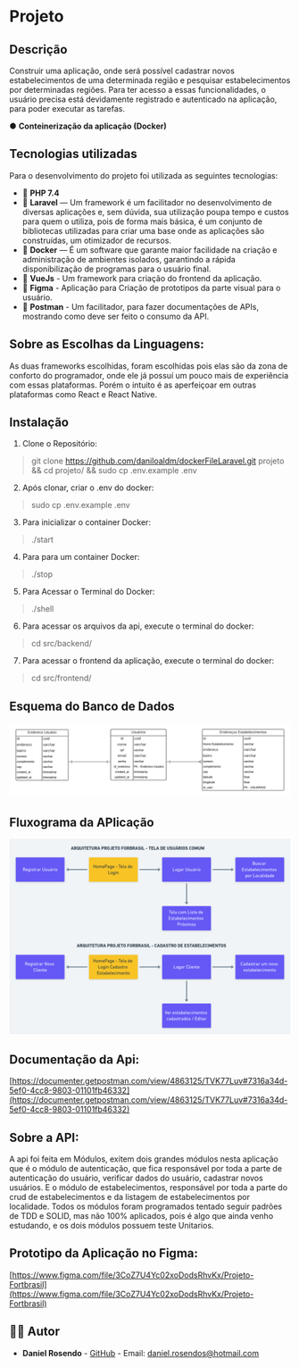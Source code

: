 # Projeto
## Descrição
Construir uma aplicação, onde será possível cadastrar novos estabelecimentos
de uma determinada região e pesquisar estabelecimentos por determinadas regiões.
Para ter acesso a essas funcionalidades, o usuário precisa está devidamente 
registrado e autenticado na aplicação, para poder executar as tarefas.

● **Conteinerização da aplicação (Docker)**

## Tecnologias utilizadas

Para o desenvolvimento do projeto foi utilizada as seguintes tecnologias:

- :elephant: **PHP 7.4** 
- :small_red_triangle_down:  **Laravel** — Um framework é um facilitador no desenvolvimento de diversas aplicações e, sem dúvida, sua utilização poupa tempo e custos para quem o utiliza, pois de forma mais básica, é um conjunto de bibliotecas utilizadas para criar uma base onde as aplicações são construídas, um otimizador de recursos.
- :whale2: **Docker** — É um software que garante maior facilidade na criação e administração de ambientes isolados, garantindo a rápida disponibilização de programas para o usuário final.
- :small_red_triangle_down: **VueJs** - Um framework para criação do frontend
da aplicação.
- :small_red_triangle_down: **Figma** - Aplicação para Criação de prototipos 
da parte visual para o usuário.
- :small_red_triangle_down: **Postman** - Um facilitador, para fazer documentações
de APIs, mostrando como deve ser feito o consumo da API.

## Sobre as Escolhas da Linguagens:
As duas frameworks escolhidas, foram escolhidas pois elas são da zona de conforto
do programador, onde ele já possuí um pouco mais de experiência com essas plataformas.
Porém o intuito é as aperfeiçoar em outras plataformas como React e React Native.

## Instalação

1. Clone o Repositório:
> git clone https://github.com/daniloaldm/dockerFileLaravel.git projeto && cd projeto/ && sudo cp .env.example .env

2. Após clonar, criar o .env do docker:
> sudo cp .env.example .env

3. Para inicializar o container Docker:
> ./start

4. Para para um container Docker:
> ./stop

5. Para Acessar o Terminal do Docker:
> ./shell

6. Para acessar os arquivos da api, execute o terminal do docker:
> cd src/backend/

7. Para acessar o frontend da aplicação, execute o terminal do docker:
> cd src/frontend/

## Esquema do Banco de Dados
![Esquema Banco](./docs/01.png)

## Fluxograma da APlicação
![Fluxograma da Aplicação](./docs/02.png)

## Documentação da Api:
[https://documenter.getpostman.com/view/4863125/TVK77Luv#7316a34d-5ef0-4cc8-9803-01101fb46332](https://documenter.getpostman.com/view/4863125/TVK77Luv#7316a34d-5ef0-4cc8-9803-01101fb46332)

## Sobre a API:
A api foi feita em Módulos, exitem dois grandes módulos nesta aplicação que é o módulo
de autenticação, que fica responsável por toda a parte de autenticação do usuário,
verificar dados do usuário, cadastrar novos usuários. E o módulo de estabelecimentos,
responsável por toda a parte do crud de estabelecimentos e da listagem de estabelecimentos
por localidade. Todos os módulos foram programados tentado seguir padrões de TDD e SOLID, 
mas não 100% aplicados, pois é algo que ainda venho estudando, e os dois módulos possuem
teste Unitarios.

## Prototipo da Aplicação no Figma:
[https://www.figma.com/file/3CoZ7U4Yc02xoDodsRhvKx/Projeto-Fortbrasil](https://www.figma.com/file/3CoZ7U4Yc02xoDodsRhvKx/Projeto-Fortbrasil)

## :man_technologist: Autor

- **Daniel Rosendo** - [GitHub](https://github.com/sport129) - Email: [daniel.rosendos@hotmail.com](mailto:daniel.rosendos@hotmail.com)
